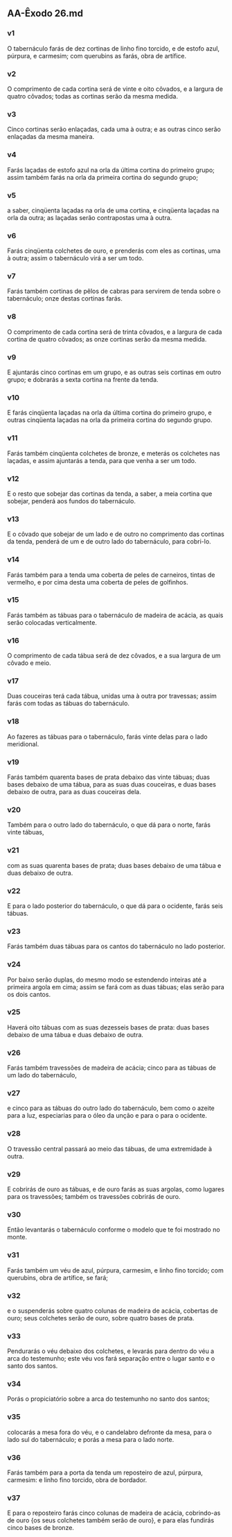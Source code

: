 ## AA-Êxodo 26.md
### v1
 O tabernáculo farás de dez cortinas de linho fino torcido, e de estofo azul, púrpura, e carmesim; com querubins as farás, obra de artífice.
### v2
 O comprimento de cada cortina será de vinte e oito côvados, e a largura de quatro côvados; todas as cortinas serão da mesma medida.
### v3
 Cinco cortinas serão enlaçadas, cada uma à outra; e as outras cinco serão enlaçadas da mesma maneira.
### v4
 Farás laçadas de estofo azul na orla da última cortina do primeiro grupo; assim também farás na orla da primeira cortina do segundo grupo;
### v5
 a saber, cinqüenta laçadas na orla de uma cortina, e cinqüenta laçadas na orla da outra; as laçadas serão contrapostas uma à outra.
### v6
 Farás cinqüenta colchetes de ouro, e prenderás com eles as cortinas, uma à outra; assim o tabernáculo virá a ser um todo.
### v7
 Farás também cortinas de pêlos de cabras para servirem de tenda sobre o tabernáculo; onze destas cortinas farás.
### v8
 O comprimento de cada cortina será de trinta côvados, e a largura de cada cortina de quatro côvados; as onze cortinas serão da mesma medida.
### v9
 E ajuntarás cinco cortinas em um grupo, e as outras seis cortinas em outro grupo; e dobrarás a sexta cortina na frente da tenda.
### v10
 E farás cinqüenta laçadas na orla da última cortina do primeiro grupo, e outras cinqüenta laçadas na orla da primeira cortina do segundo grupo.
### v11
 Farás também cinqüenta colchetes de bronze, e meterás os colchetes nas laçadas, e assim ajuntarás a tenda, para que venha a ser um todo.
### v12
 E o resto que sobejar das cortinas da tenda, a saber, a meia cortina que sobejar, penderá aos fundos do tabernáculo.
### v13
 E o côvado que sobejar de um lado e de outro no comprimento das cortinas da tenda, penderá de um e de outro lado do tabernáculo, para cobri-lo.
### v14
 Farás também para a tenda uma coberta de peles de carneiros, tintas de vermelho, e por cima desta uma coberta de peles de golfinhos.
### v15
 Farás também as tábuas para o tabernáculo de madeira de acácia, as quais serão colocadas verticalmente.
### v16
 O comprimento de cada tábua será de dez côvados, e a sua largura de um côvado e meio.
### v17
 Duas couceiras terá cada tábua, unidas uma à outra por travessas; assim farás com todas as tábuas do tabernáculo.
### v18
 Ao fazeres as tábuas para o tabernáculo, farás vinte delas para o lado meridional.
### v19
 Farás também quarenta bases de prata debaixo das vinte tábuas; duas bases debaixo de uma tábua, para as suas duas couceiras, e duas bases debaixo de outra, para as duas couceiras dela.
### v20
 Também para o outro lado do tabernáculo, o que dá para o norte, farás vinte tábuas,
### v21
 com as suas quarenta bases de prata; duas bases debaixo de uma tábua e duas debaixo de outra.
### v22
 E para o lado posterior do tabernáculo, o que dá para o ocidente, farás seis tábuas.
### v23
 Farás também duas tábuas para os cantos do tabernáculo no lado posterior.
### v24
 Por baixo serão duplas, do mesmo modo se estendendo inteiras até a primeira argola em cima; assim se fará com as duas tábuas; elas serão para os dois cantos.
### v25
 Haverá oito tábuas com as suas dezesseis bases de prata: duas bases debaixo de uma tábua e duas debaixo de outra.
### v26
 Farás também travessões de madeira de acácia; cinco para as tábuas de um lado do tabernáculo,
### v27
 e cinco para as tábuas do outro lado do tabernáculo, bem como o azeite para a luz, especiarias para o óleo da unção e para o para o ocidente.
### v28
 O travessão central passará ao meio das tábuas, de uma extremidade à outra.
### v29
 E cobrirás de ouro as tábuas, e de ouro farás as suas argolas, como lugares para os travessões; também os travessões cobrirás de ouro.
### v30
 Então levantarás o tabernáculo conforme o modelo que te foi mostrado no monte.
### v31
 Farás também um véu de azul, púrpura, carmesim, e linho fino torcido; com querubins, obra de artífice, se fará;
### v32
 e o suspenderás sobre quatro colunas de madeira de acácia, cobertas de ouro; seus colchetes serão de ouro, sobre quatro bases de prata.
### v33
 Pendurarás o véu debaixo dos colchetes, e levarás para dentro do véu a arca do testemunho; este véu vos fará separação entre o lugar santo e o santo dos santos.
### v34
 Porás o propiciatório sobre a arca do testemunho no santo dos santos;
### v35
 colocarás a mesa fora do véu, e o candelabro defronte da mesa, para o lado sul do tabernáculo; e porás a mesa para o lado norte.
### v36
 Farás também para a porta da tenda um reposteiro de azul, púrpura, carmesim: e linho fino torcido, obra de bordador.
### v37
 E para o reposteiro farás cinco colunas de madeira de acácia, cobrindo-as de ouro {os seus colchetes também serão de ouro}, e para elas fundirás cinco bases de bronze.

